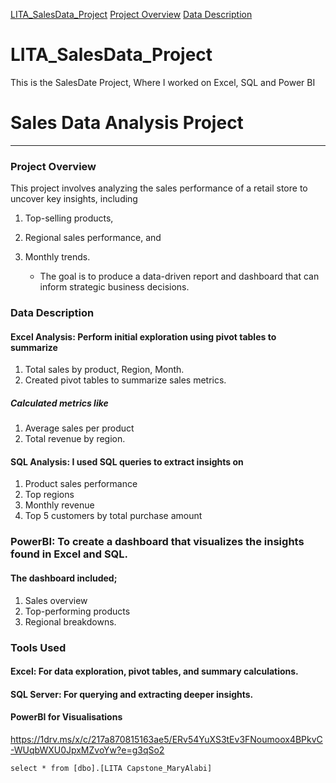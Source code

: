 [LITA_SalesData_Project](lita-salesdata-project)
[Project Overview](Project-Overview)
[Data Description](Data-Description)

# LITA_SalesData_Project
This is the SalesDate Project, Where I worked on Excel, SQL and Power BI


# Sales Data Analysis Project
-----

### Project Overview

This project involves analyzing the sales performance of a retail store to uncover key insights, including 
1. Top-selling products,
2. Regional sales performance, and
3. Monthly trends.

   * The goal is to produce a data-driven report and dashboard that can inform strategic business decisions.


### Data Description

#### Excel Analysis: Perform initial exploration using pivot tables to summarize

1. Total sales by product, Region, Month.
2. Created pivot tables to summarize sales metrics.
   
##### Calculated metrics like 
1. Average sales per product
2. Total revenue by region.


#### SQL Analysis: I used SQL queries to extract insights on
1. Product sales performance
2. Top regions
3. Monthly revenue
4. Top 5 customers by total purchase amount


### PowerBI: To create a dashboard that visualizes the insights found in Excel and SQL. 
#### The dashboard included;
1. Sales overview
2. Top-performing products
3. Regional breakdowns.




### Tools Used

#### Excel: For data exploration, pivot tables, and summary calculations.

#### SQL Server: For querying and extracting deeper insights.

#### PowerBI for Visualisations

https://1drv.ms/x/c/217a870815163ae5/ERv54YuXS3tEv3FNoumoox4BPkvC-WUqbWXU0JpxMZvoYw?e=g3qSo2

```create database LitaProject_Mary
select * from [dbo].[LITA Capstone_MaryAlabi]




